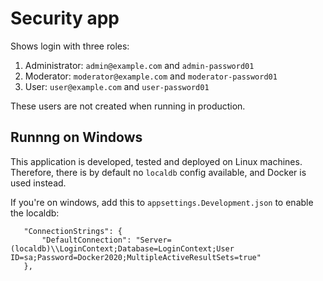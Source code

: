 # Security app

Shows login with three roles:

1) Administrator: `admin@example.com` and `admin-password01`
1) Moderator: `moderator@example.com` and `moderator-password01`
1) User: `user@example.com` and `user-password01`

These users are not created when running in production.

## Runnng on Windows

This application is developed, tested and deployed on Linux machines. Therefore, there
is by default no `localdb` config available, and Docker is used instead.

If you're on windows, add this to `appsettings.Development.json` to enable the localdb:

```
   "ConnectionStrings": {
       "DefaultConnection": "Server=(localdb)\\LoginContext;Database=LoginContext;User ID=sa;Password=Docker2020;MultipleActiveResultSets=true"
   },
```
